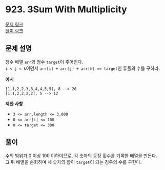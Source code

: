 # 923. 3Sum With Multiplicity
[문제 링크](https://leetcode.com/problems/3sum-with-multiplicity/ )  
[풀이 링크](LC923.java )  

## 문제 설명
정수 배열 `arr`와 정수 `target`이 주어진다.  
`i < j < k`이면서 `arr[i] + arr[j] + arr[k] == target`인 튜플의 수를 구하라.  

**예시**
```
[1,1,2,2,3,3,4,4,5,5], 8 --> 20
[1,1,2,2,2,2], 5 --> 12
```

**제한 사항**  
* `3 <= arr.length <= 3,000`  
* `0 <= arr[i] <= 100`  
* `0 <= target <= 300`  

## 풀이
수의 범위가 0 이상 100 이하이므로, 각 숫자의 등장 횟수를 기록한 배열을 만든다.  
그 뒤 배열을 순회하며 세 숫자의 합이 `target`이 되는 경우의 수를 구한다.  
